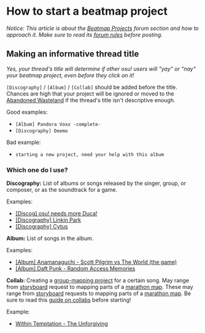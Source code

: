 # How to start a beatmap project

*Notice: This article is about the [Beatmap Projects](https://osu.ppy.sh/community/forums/53) forum section and how to approach it. Make sure to read its [forum rules](https://osu.ppy.sh/community/forums/topics/453937) before posting.*

## Making an informative thread title

*Yes, your thread's title will determine if other osu! users will "yay" or "nay" your beatmap project, even before they click on it!*

`[Discography]` / `[Album]` / `[Collab]` should be added before the title. Chances are high that your project will be ignored or moved to the [Abandoned Wasteland](/wiki/Community/Forum/Abandoned_Wasteland) if the thread's title isn't descriptive enough.

Good examples:

- `[Album] Pandora Voxx -complete-`
- `[Discography] Deemo`

Bad example:

- `starting a new project, need your help with this album`

### Which one do I use?

**Discography:** List of albums or songs released by the singer, group, or composer, or as the soundtrack for a game.

Examples:

- [\[Discog\] osu! needs more Duca!](https://osu.ppy.sh/community/forums/topics/98205)
- [\[Discography\] Linkin Park](https://osu.ppy.sh/community/forums/topics/121592)
- [\[Discography\] Cytus](https://osu.ppy.sh/community/forums/topics/177446)

**Album:** List of songs in the album.

Examples:

- [\[Album\] Anamanaguchi - Scott Pilgrim vs The World (the game)](https://osu.ppy.sh/community/forums/topics/37908)
- [\[Album\] Daft Punk - Random Access Memories](https://osu.ppy.sh/community/forums/topics/132592)

**Collab:** Creating a [group-mapping project](/wiki/Beatmap/Beatmap_collaborations) for a certain song. May range from [storyboard](/wiki/Storyboard) request to mapping parts of a [marathon map](/wiki/Beatmap/Marathon). These may range from [storyboard](/wiki/Storyboard) requests to mapping parts of a [marathon map](/wiki/Beatmap/Marathon). Be sure to read this [guide on collabs](/wiki/Guides/Collab_Information) before starting!

Example:

- [Within Temptation - The Unforgiving](https://osu.ppy.sh/beatmapsets/29157)
